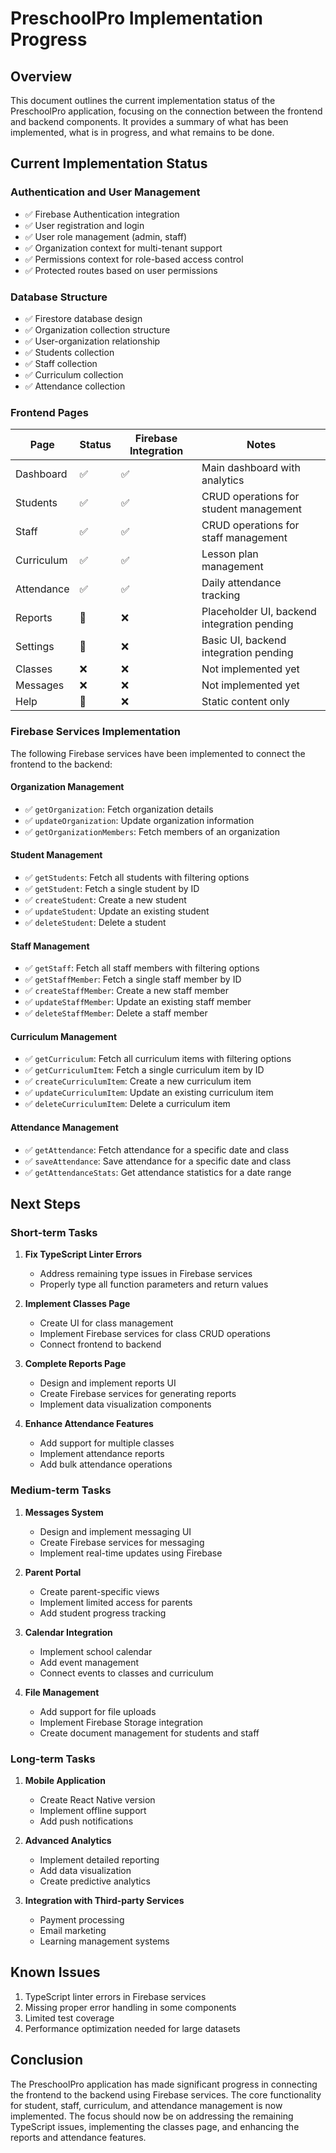 # PreschoolPro Implementation Progress

## Overview

This document outlines the current implementation status of the PreschoolPro application, focusing on the connection between the frontend and backend components. It provides a summary of what has been implemented, what is in progress, and what remains to be done.

## Current Implementation Status

### Authentication and User Management

- ✅ Firebase Authentication integration
- ✅ User registration and login
- ✅ User role management (admin, staff)
- ✅ Organization context for multi-tenant support
- ✅ Permissions context for role-based access control
- ✅ Protected routes based on user permissions

### Database Structure

- ✅ Firestore database design
- ✅ Organization collection structure
- ✅ User-organization relationship
- ✅ Students collection
- ✅ Staff collection
- ✅ Curriculum collection
- ✅ Attendance collection

### Frontend Pages

| Page | Status | Firebase Integration | Notes |
|------|--------|----------------------|-------|
| Dashboard | ✅ | ✅ | Main dashboard with analytics |
| Students | ✅ | ✅ | CRUD operations for student management |
| Staff | ✅ | ✅ | CRUD operations for staff management |
| Curriculum | ✅ | ✅ | Lesson plan management |
| Attendance | ✅ | ✅ | Daily attendance tracking |
| Reports | 🔄 | ❌ | Placeholder UI, backend integration pending |
| Settings | 🔄 | ❌ | Basic UI, backend integration pending |
| Classes | ❌ | ❌ | Not implemented yet |
| Messages | ❌ | ❌ | Not implemented yet |
| Help | 🔄 | ❌ | Static content only |

### Firebase Services Implementation

The following Firebase services have been implemented to connect the frontend to the backend:

#### Organization Management
- ✅ `getOrganization`: Fetch organization details
- ✅ `updateOrganization`: Update organization information
- ✅ `getOrganizationMembers`: Fetch members of an organization

#### Student Management
- ✅ `getStudents`: Fetch all students with filtering options
- ✅ `getStudent`: Fetch a single student by ID
- ✅ `createStudent`: Create a new student
- ✅ `updateStudent`: Update an existing student
- ✅ `deleteStudent`: Delete a student

#### Staff Management
- ✅ `getStaff`: Fetch all staff members with filtering options
- ✅ `getStaffMember`: Fetch a single staff member by ID
- ✅ `createStaffMember`: Create a new staff member
- ✅ `updateStaffMember`: Update an existing staff member
- ✅ `deleteStaffMember`: Delete a staff member

#### Curriculum Management
- ✅ `getCurriculum`: Fetch all curriculum items with filtering options
- ✅ `getCurriculumItem`: Fetch a single curriculum item by ID
- ✅ `createCurriculumItem`: Create a new curriculum item
- ✅ `updateCurriculumItem`: Update an existing curriculum item
- ✅ `deleteCurriculumItem`: Delete a curriculum item

#### Attendance Management
- ✅ `getAttendance`: Fetch attendance for a specific date and class
- ✅ `saveAttendance`: Save attendance for a specific date and class
- ✅ `getAttendanceStats`: Get attendance statistics for a date range

## Next Steps

### Short-term Tasks

1. **Fix TypeScript Linter Errors**
   - Address remaining type issues in Firebase services
   - Properly type all function parameters and return values

2. **Implement Classes Page**
   - Create UI for class management
   - Implement Firebase services for class CRUD operations
   - Connect frontend to backend

3. **Complete Reports Page**
   - Design and implement reports UI
   - Create Firebase services for generating reports
   - Implement data visualization components

4. **Enhance Attendance Features**
   - Add support for multiple classes
   - Implement attendance reports
   - Add bulk attendance operations

### Medium-term Tasks

1. **Messages System**
   - Design and implement messaging UI
   - Create Firebase services for messaging
   - Implement real-time updates using Firebase

2. **Parent Portal**
   - Create parent-specific views
   - Implement limited access for parents
   - Add student progress tracking

3. **Calendar Integration**
   - Implement school calendar
   - Add event management
   - Connect events to classes and curriculum

4. **File Management**
   - Add support for file uploads
   - Implement Firebase Storage integration
   - Create document management for students and staff

### Long-term Tasks

1. **Mobile Application**
   - Create React Native version
   - Implement offline support
   - Add push notifications

2. **Advanced Analytics**
   - Implement detailed reporting
   - Add data visualization
   - Create predictive analytics

3. **Integration with Third-party Services**
   - Payment processing
   - Email marketing
   - Learning management systems

## Known Issues

1. TypeScript linter errors in Firebase services
2. Missing proper error handling in some components
3. Limited test coverage
4. Performance optimization needed for large datasets

## Conclusion

The PreschoolPro application has made significant progress in connecting the frontend to the backend using Firebase services. The core functionality for student, staff, curriculum, and attendance management is now implemented. The focus should now be on addressing the remaining TypeScript issues, implementing the classes page, and enhancing the reports and attendance features. 